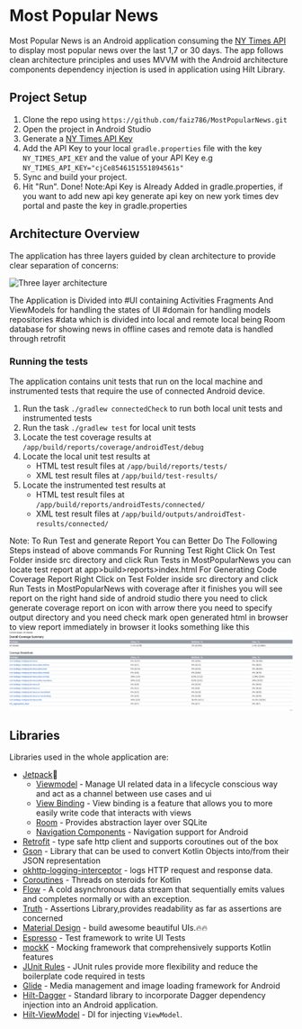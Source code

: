 
# Most Popular News

Most Popular News is an Android application consuming the [NY Times API](https://developer.nytimes.com/)
to display most popular news over the last 1,7 or 30 days. The app follows clean architecture principles
and uses MVVM with the Android architecture components dependency injection is used in application using Hilt Library.


## Project Setup

1. Clone the repo using ```https://github.com/faiz786/MostPopularNews.git```
1. Open the project in Android Studio
1. Generate a [NY Times API Key](https://developer.nytimes.com/get-started)
1. Add the API Key to your local `gradle.properties` file with the key `NY_TIMES_API_KEY`
   and the value of your API Key e.g `NY_TIMES_API_KEY="cjCe8546151551894561s"`
1. Sync and build your project.
1. Hit "Run". Done!
   Note:Api Key is Already Added in gradle.properties, if you want to add new api key generate api key on new york times dev portal and paste the key in gradle.properties
## Architecture Overview

The application has three layers guided by clean architecture to provide clear
separation of concerns:

![Three layer architecture](https://developer.android.com/topic/libraries/architecture/images/mad-arch-domain-overview.png)

The Application is Divided into
#UI containing Activities Fragments And ViewModels for handling the states of UI
#domain for handling models repositories
#data which is divided into local and remote local being Room database for showing news in offline cases and remote data is handled through retrofit



### Running the tests

The application contains unit tests that run on the local machine and instrumented tests that
require the use of connected Android device.

1. Run the task `./gradlew connectedCheck` to run both local unit tests and instrumented tests
1. Run the task `./gradlew test` for local unit tests
1. Locate the test coverage results at `/app/build/reports/coverage/androidTest/debug`
1. Locate the local unit test results at
    - HTML test result files at `/app/build/reports/tests/`
    - XML test result files at `/app/build/test-results/`
1. Locate the instrumented test results at
    - HTML test result files at `/app/build/reports/androidTests/connected/`
    - XML test result files at `/app/build/outputs/androidTest-results/connected/`

Note: To Run Test and generate Report You can Better Do The Following Steps instead of above commands
For Running Test Right Click On Test Folder inside src directory and click Run Tests in MostPopularNews
you can locate test report at app>build>reports>index.html
For Generating Code Coverage Report Right Click on Test Folder inside src directory and click Run Tests in MostPopularNews with coverage
after it finishes you will see report on the right hand side of android studio there you need to click generate coverage report on icon with arrow
there you need to specify output directory and you need check mark open generated html in browser to view report immediately in browser
it looks something like this
![ScreenShot](/Screenshots/coverage_report.png)
## Libraries


Libraries used in the whole application are:

- [Jetpack](https://developer.android.com/jetpack)🚀
    - [Viewmodel](https://developer.android.com/topic/libraries/architecture/viewmodel) - Manage UI related data in a lifecycle conscious way
      and act as a channel between use cases and ui
    - [View Binding](https://developer.android.com/topic/libraries/data-binding) - View binding is a feature that allows you to more easily write code that interacts with views
    - [Room](https://developer.android.com/training/data-storage/room) - Provides abstraction layer over SQLite
    - [Navigation Components](https://developer.android.com/guide/navigation/navigation-getting-started) - Navigation support for Android
- [Retrofit](https://square.github.io/retrofit/) - type safe http client and supports coroutines out of the box
- [Gson](https://github.com/square/moshi) - Library that can be used to convert Kotlin Objects into/from their JSON representation
- [okhttp-logging-interceptor](https://github.com/square/okhttp/blob/master/okhttp-logging-interceptor/README.md) - logs HTTP request and response data.
- [Coroutines](https://kotlinlang.org/docs/reference/coroutines-overview.html) - Threads on steroids for Kotlin
- [Flow](https://kotlin.github.io/kotlinx.coroutines/kotlinx-coroutines-core/kotlinx.coroutines.flow/-flow/) - A cold asynchronous data stream that sequentially emits values and completes normally or with an exception.
- [Truth](https://truth.dev/) - Assertions Library,provides readability as far as assertions are concerned
- [Material Design](https://material.io/develop/android/docs/getting-started/) - build awesome beautiful UIs.🔥🔥
- [Espresso](https://developer.android.com/training/testing/espresso) - Test framework to write UI Tests
- [mockK](https://mockk.io/) - Mocking framework that comprehensively supports Kotlin features
- [JUnit Rules](https://developer.android.com/training/testing/instrumented-tests/androidx-test-libraries/rules) - JUnit rules provide more flexibility and reduce the boilerplate code required in tests
- [Glide](https://github.com/bumptech/glide) - Media management and image loading framework for Android
- [Hilt-Dagger](https://dagger.dev/hilt/) - Standard library to incorporate Dagger dependency injection into an Android application.
- [Hilt-ViewModel](https://developer.android.com/training/dependency-injection/hilt-jetpack) - DI for injecting `ViewModel`.
